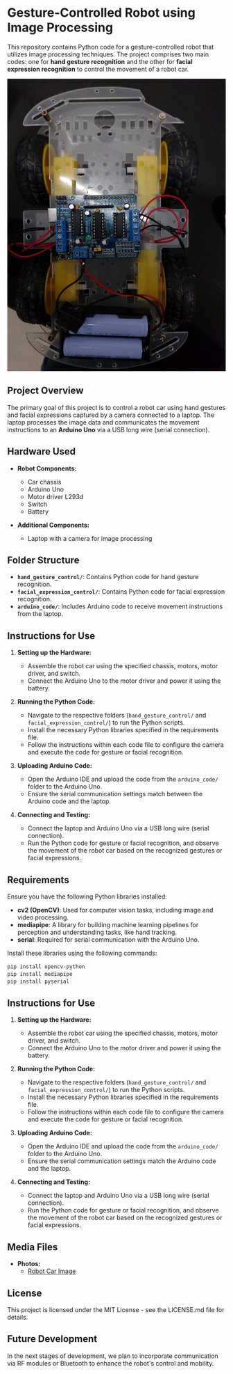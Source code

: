 # **Gesture-Controlled Robot using Image Processing**

This repository contains Python code for a gesture-controlled robot that utilizes image processing techniques. The project comprises two main codes: one for **hand gesture recognition** and the other for **facial expression recognition** to control the movement of a robot car.

![Robot Car Image](/Image-robo.jpg)

## **Project Overview**

The primary goal of this project is to control a robot car using hand gestures and facial expressions captured by a camera connected to a laptop. The laptop processes the image data and communicates the movement instructions to an **Arduino Uno** via a USB long wire (serial connection).

## **Hardware Used**

- **Robot Components:**
    - Car chassis
    - Arduino Uno
    - Motor driver L293d
    - Switch
    - Battery

- **Additional Components:**
    - Laptop with a camera for image processing

## **Folder Structure**

- **`hand_gesture_control/`**: Contains Python code for hand gesture recognition.
- **`facial_expression_control/`**: Contains Python code for facial expression recognition.
- **`arduino_code/`**: Includes Arduino code to receive movement instructions from the laptop.

## **Instructions for Use**

1. **Setting up the Hardware:**
    - Assemble the robot car using the specified chassis, motors, motor driver, and switch.
    - Connect the Arduino Uno to the motor driver and power it using the battery.

2. **Running the Python Code:**
    - Navigate to the respective folders (`hand_gesture_control/` and `facial_expression_control/`) to run the Python scripts.
    - Install the necessary Python libraries specified in the requirements file.
    - Follow the instructions within each code file to configure the camera and execute the code for gesture or facial recognition.

3. **Uploading Arduino Code:**
    - Open the Arduino IDE and upload the code from the `arduino_code/` folder to the Arduino Uno.
    - Ensure the serial communication settings match between the Arduino code and the laptop.

4. **Connecting and Testing:**
    - Connect the laptop and Arduino Uno via a USB long wire (serial connection).
    - Run the Python code for gesture or facial recognition, and observe the movement of the robot car based on the recognized gestures or facial expressions.

## **Requirements**

Ensure you have the following Python libraries installed:

- **cv2 (OpenCV)**: Used for computer vision tasks, including image and video processing.
- **mediapipe**: A library for building machine learning pipelines for perception and understanding tasks, like hand tracking.
- **serial**: Required for serial communication with the Arduino Uno.

Install these libraries using the following commands:
```bash
pip install opencv-python
pip install mediapipe
pip install pyserial
```


## **Instructions for Use**

1. **Setting up the Hardware:**
    - Assemble the robot car using the specified chassis, motors, motor driver, and switch.
    - Connect the Arduino Uno to the motor driver and power it using the battery.

2. **Running the Python Code:**
    - Navigate to the respective folders (`hand_gesture_control/` and `facial_expression_control/`) to run the Python scripts.
    - Install the necessary Python libraries specified in the requirements file.
    - Follow the instructions within each code file to configure the camera and execute the code for gesture or facial recognition.

3. **Uploading Arduino Code:**
    - Open the Arduino IDE and upload the code from the `arduino_code/` folder to the Arduino Uno.
    - Ensure the serial communication settings match the Arduino code and the laptop.

4. **Connecting and Testing:**
    - Connect the laptop and Arduino Uno via a USB long wire (serial connection).
    - Run the Python code for gesture or facial recognition, and observe the movement of the robot car based on the recognized gestures or facial expressions.

## **Media Files**

- **Photos:**
    - [Robot Car Image](/Image-robo.jpg)
    
## **License**
This project is licensed under the MIT License - see the LICENSE.md file for details.

## **Future Development**
In the next stages of development, we plan to incorporate communication via RF modules or Bluetooth to enhance the robot's control and mobility.
